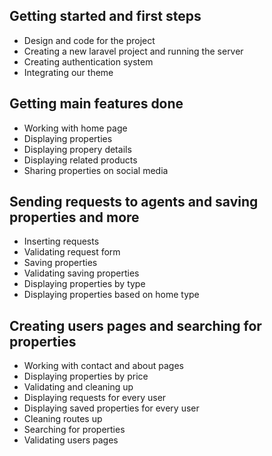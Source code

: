 ## Getting started and first steps
- Design and code for the project
- Creating a new laravel project and running the server
- Creating authentication system
- Integrating our theme
## Getting main features done
- Working with home page
- Displaying properties
- Displaying propery details
- Displaying related products
- Sharing properties on social media
## Sending requests to agents and saving properties and more
- Inserting requests
- Validating request form
- Saving properties
- Validating saving properties
- Displaying properties by type 
- Displaying properties based on 
home type

## Creating users pages and searching for properties
- Working with contact and about pages
- Displaying properties by price
- Validating and cleaning up
- Displaying requests for every user
- Displaying saved properties for every 
user
- Cleaning routes up
- Searching for properties
- Validating users pages
